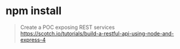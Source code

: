 # npm install #

> Create a POC exposing REST services
https://scotch.io/tutorials/build-a-restful-api-using-node-and-express-4